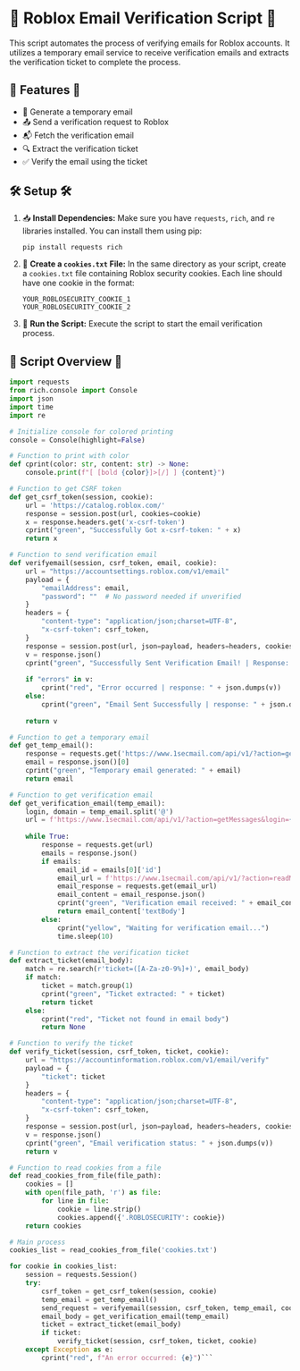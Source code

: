 # 📧 Roblox Email Verification Script 📧

This script automates the process of verifying emails for Roblox accounts. It utilizes a temporary email service to receive verification emails and extracts the verification ticket to complete the process.

## 🌟 Features 🌟
- 📨 Generate a temporary email
- 📤 Send a verification request to Roblox
- 📬 Fetch the verification email
- 🔍 Extract the verification ticket
- ✅ Verify the email using the ticket

## 🛠️ Setup 🛠️
1. 📥 **Install Dependencies:**
    Make sure you have `requests`, `rich`, and `re` libraries installed. You can install them using pip:
    ```sh
    pip install requests rich
    ```

2. 📄 **Create a `cookies.txt` File:**
    In the same directory as your script, create a `cookies.txt` file containing Roblox security cookies. Each line should have one cookie in the format:
    ```plaintext
    YOUR_ROBLOSECURITY_COOKIE_1
    YOUR_ROBLOSECURITY_COOKIE_2
    ```

3. 📝 **Run the Script:**
    Execute the script to start the email verification process.

## 📝 Script Overview 📝

```python
import requests
from rich.console import Console
import json
import time
import re

# Initialize console for colored printing
console = Console(highlight=False)

# Function to print with color
def cprint(color: str, content: str) -> None:
    console.print(f"[ [bold {color}]>[/] ] {content}")

# Function to get CSRF token
def get_csrf_token(session, cookie):
    url = 'https://catalog.roblox.com/'
    response = session.post(url, cookies=cookie)
    x = response.headers.get('x-csrf-token')
    cprint("green", "Successfully Got x-csrf-token: " + x)
    return x

# Function to send verification email
def verifyemail(session, csrf_token, email, cookie):
    url = "https://accountsettings.roblox.com/v1/email"
    payload = {
        "emailAddress": email,
        "password": ""  # No password needed if unverified
    }
    headers = {
        "content-type": "application/json;charset=UTF-8",
        "x-csrf-token": csrf_token,
    }
    response = session.post(url, json=payload, headers=headers, cookies=cookie)
    v = response.json()
    cprint("green", "Successfully Sent Verification Email! | Response: " + json.dumps(v))
    
    if "errors" in v:
        cprint("red", "Error occurred | response: " + json.dumps(v))
    else:
        cprint("green", "Email Sent Successfully | response: " + json.dumps(v))
    
    return v

# Function to get a temporary email
def get_temp_email():
    response = requests.get('https://www.1secmail.com/api/v1/?action=genRandomMailbox&count=1')
    email = response.json()[0]
    cprint("green", "Temporary email generated: " + email)
    return email

# Function to get verification email
def get_verification_email(temp_email):
    login, domain = temp_email.split('@')
    url = f'https://www.1secmail.com/api/v1/?action=getMessages&login={login}&domain={domain}'
    
    while True:
        response = requests.get(url)
        emails = response.json()
        if emails:
            email_id = emails[0]['id']
            email_url = f'https://www.1secmail.com/api/v1/?action=readMessage&login={login}&domain={domain}&id={email_id}'
            email_response = requests.get(email_url)
            email_content = email_response.json()
            cprint("green", "Verification email received: " + email_content['textBody'])
            return email_content['textBody']
        else:
            cprint("yellow", "Waiting for verification email...")
            time.sleep(10)

# Function to extract the verification ticket
def extract_ticket(email_body):
    match = re.search(r'ticket=([A-Za-z0-9%]+)', email_body)
    if match:
        ticket = match.group(1)
        cprint("green", "Ticket extracted: " + ticket)
        return ticket
    else:
        cprint("red", "Ticket not found in email body")
        return None

# Function to verify the ticket
def verify_ticket(session, csrf_token, ticket, cookie):
    url = "https://accountinformation.roblox.com/v1/email/verify"
    payload = {
        "ticket": ticket
    }
    headers = {
        "content-type": "application/json;charset=UTF-8",
        "x-csrf-token": csrf_token,
    }
    response = session.post(url, json=payload, headers=headers, cookies=cookie)
    v = response.json()
    cprint("green", "Email verification status: " + json.dumps(v))
    return v

# Function to read cookies from a file
def read_cookies_from_file(file_path):
    cookies = []
    with open(file_path, 'r') as file:
        for line in file:
            cookie = line.strip()
            cookies.append({'.ROBLOSECURITY': cookie})
    return cookies

# Main process
cookies_list = read_cookies_from_file('cookies.txt')

for cookie in cookies_list:
    session = requests.Session()
    try:
        csrf_token = get_csrf_token(session, cookie)
        temp_email = get_temp_email()
        send_request = verifyemail(session, csrf_token, temp_email, cookie)
        email_body = get_verification_email(temp_email)
        ticket = extract_ticket(email_body)
        if ticket:
            verify_ticket(session, csrf_token, ticket, cookie)
    except Exception as e:
        cprint("red", f"An error occurred: {e}")```
